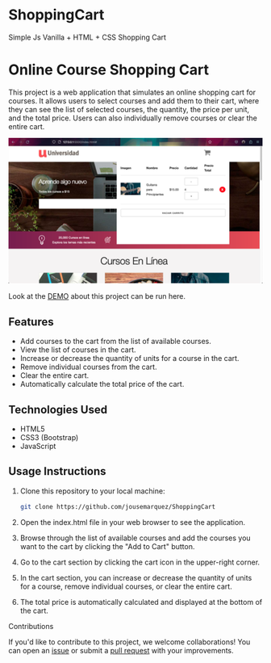 # ShoppingCart
Simple Js Vanilla + HTML + CSS Shopping Cart

# Online Course Shopping Cart

This project is a web application that simulates an online shopping cart for courses. It allows users to select courses and add them to their cart, where they can see the list of selected courses, the quantity, the price per unit, and the total price. Users can also individually remove courses or clear the entire cart.

![Screenshot](screenshot.png)

Look at the [DEMO](https://jousemarquez.github.io/ShoppingCart/) about this project can be run here.

## Features

- Add courses to the cart from the list of available courses.
- View the list of courses in the cart.
- Increase or decrease the quantity of units for a course in the cart.
- Remove individual courses from the cart.
- Clear the entire cart.
- Automatically calculate the total price of the cart.

## Technologies Used

- HTML5
- CSS3 (Bootstrap)
- JavaScript

## Usage Instructions

1. Clone this repository to your local machine:

   ```bash
   git clone https://github.com/jousemarquez/ShoppingCart

2. Open the index.html file in your web browser to see the application.

3. Browse through the list of available courses and add the courses you want to the cart by clicking the "Add to Cart" button.

4. Go to the cart section by clicking the cart icon in the upper-right corner.

5. In the cart section, you can increase or decrease the quantity of units for a course, remove individual courses, or clear the entire cart.

6. The total price is automatically calculated and displayed at the bottom of the cart.

Contributions

If you'd like to contribute to this project, we welcome collaborations! You can open an [issue](https://github.com/jousemarquez/ShoppingCart/issues) or submit a [pull request](https://github.com/jousemarquez/ShoppingCart/pulls) with your improvements.
